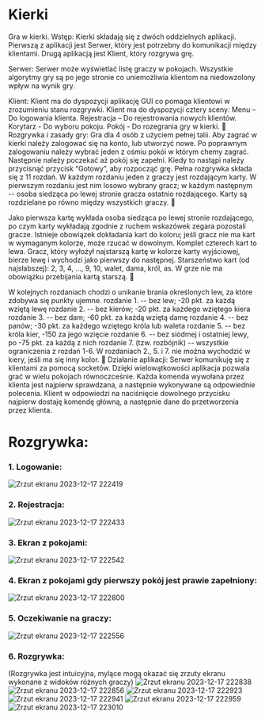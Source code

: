 # Kierki
Gra w kierki.
Wstęp:
Kierki składają się z dwóch oddzielnych aplikacji. Pierwszą z aplikacji jest Serwer, który jest potrzebny do komunikacji między klientami. Drugą aplikacją jest Klient, który rozgrywa grę.

Serwer:
Serwer może wyświetlać listę graczy w pokojach. Wszystkie algorytmy gry są po jego stronie co uniemożliwia klientom na niedowzolony wpływ na wynik gry.

Klient:
Klient ma do dyspozycji aplikację GUI co pomaga klientowi w zrozumieniu stanu rozgrywki. Klient ma do dyspozycji cztery sceny: 
Menu – Do logowania klienta.
Rejestracja – Do rejestrowania nowych klientów.
Korytarz  - Do wyboru pokoju.
Pokój - Do rozegrania gry w kierki.

Rozgrywka i zasady gry:
Gra dla 4 osób z użyciem pełnej talii. Aby zagrać w kierki należy zalogować się na konto, lub utworzyć nowe. Po poprawnym zalogowaniu należy wybrać jeden z ośmiu pokói w którym chemy zagrać. Następnie należy poczekać aż pokój się zapełni. Kiedy to nastąpi należy przycisnąć przycisk “Gotowy”, aby rozpocząć grę.
Pełna rozgrywka składa się z 11 rozdań.
W każdym rozdaniu jeden z graczy jest rozdającym karty. W pierwszym rozdaniu jest nim losowo wybrany gracz; w każdym następnym -- osoba siedząca po lewej stronie gracza ostatnio rozdającego.
Karty są rozdzielane po równo między wszystkich graczy.


Jako pierwsza kartę wykłada osoba siedząca po lewej stronie rozdającego, po czym karty wykładają zgodnie z ruchem wskazówek zegara pozostali gracze. Istnieje obowiązek dokładania kart do koloru; jeśli gracz nie ma kart w wymaganym kolorze, może rzucać w dowolnym.
Komplet czterech kart to lewa. Gracz, który wyłożył najstarszą kartę w kolorze karty wyjściowej, bierze lewę i wychodzi jako pierwszy do następnej.
Starszeństwo kart (od najsłabszej): 2, 3, 4, ..., 9, 10, walet, dama, król, as.
W grze nie ma obowiązku przebijania kartą starszą.


W kolejnych rozdaniach chodzi o unikanie brania określonych lew, za które zdobywa się punkty ujemne.
rozdanie 1. -- bez lew; -20 pkt. za każdą wziętą lewę
rozdanie 2. -- bez kierów; -20 pkt. za każdego wziętego kiera
rozdanie 3. -- bez dam; -60 pkt. za każdą wziętą damę
rozdanie 4. -- bez panów; -30 pkt. za każdego wziętego króla lub waleta
rozdanie 5. -- bez króla kier, -150 za jego wzięcie
rozdanie 6. -- bez siódmej i ostatniej lewy, po -75 pkt. za każdą z nich
rozdanie 7. (tzw. rozbójnik) -- wszystkie ograniczenia z rozdań 1-6.
W rozdaniach 2., 5. i 7. nie można wychodzić w kiery, jeśli ma się inny kolor.

Działanie aplikacji:
Serwer komunikuję się z klientami za pomocą socketów. Dzięki wielowątkowości aplikacja pozwala grać w wielu pokojach równoczceśnie.
Każda komenda wywołana przez klienta jest najpierw sprawdzana, a następnie wykonywane są odpowiednie polecenia.
Klient w odpowiedzi na naciśnięcie dowolnego przycisku najpierw dostaję komendę główną, a następnie dane do przetworzenia przez klienta.

# Rozgrywka:
### 1. Logowanie:
![Zrzut ekranu 2023-12-17 222419](https://github.com/KZielinskii/Kierki/assets/58587948/4a3ee33c-0588-4437-9a8e-2df390509667)
### 2. Rejestracja:
![Zrzut ekranu 2023-12-17 222433](https://github.com/KZielinskii/Kierki/assets/58587948/584030a0-2a7f-4238-9d2c-6ab6585fc6a6)
### 3. Ekran z pokojami:
![Zrzut ekranu 2023-12-17 222542](https://github.com/KZielinskii/Kierki/assets/58587948/4bcb469c-4883-4fe3-8e19-853126a9f8e2)
### 4. Ekran z pokojami gdy pierwszy pokój jest prawie zapełniony:
![Zrzut ekranu 2023-12-17 222800](https://github.com/KZielinskii/Kierki/assets/58587948/0adbd00a-5769-444f-9319-3a2ee1cc3896)
### 5. Oczekiwanie na graczy:
![Zrzut ekranu 2023-12-17 222556](https://github.com/KZielinskii/Kierki/assets/58587948/d42ef589-e8a9-4678-ab8d-6d8c76872f6b)
### 6. Rozgrywka:
(Rozgrywka jest intuicyjna, mylące mogą okazać się zrzuty ekranu wykonane z widoków różnych graczy)
![Zrzut ekranu 2023-12-17 222838](https://github.com/KZielinskii/Kierki/assets/58587948/01de54f9-876a-427b-9e42-c7301994af75)
![Zrzut ekranu 2023-12-17 222856](https://github.com/KZielinskii/Kierki/assets/58587948/cb2eb0a1-771d-448e-8706-bcc775038125)
![Zrzut ekranu 2023-12-17 222923](https://github.com/KZielinskii/Kierki/assets/58587948/01e6ca4c-32fd-40f5-baed-59fb10062a0a)
![Zrzut ekranu 2023-12-17 222941](https://github.com/KZielinskii/Kierki/assets/58587948/5d7a2980-5afa-4c98-949a-5ec895b19086)
![Zrzut ekranu 2023-12-17 222959](https://github.com/KZielinskii/Kierki/assets/58587948/7f60bb95-5034-4898-b260-bcb61b6e61ae)
![Zrzut ekranu 2023-12-17 223010](https://github.com/KZielinskii/Kierki/assets/58587948/6e5b17b0-9024-4341-b63f-06f02f9b2180)
